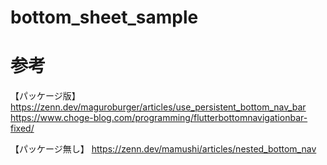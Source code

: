 # bottom_sheet_sample

# 参考

【パッケージ版】
https://zenn.dev/maguroburger/articles/use_persistent_bottom_nav_bar
https://www.choge-blog.com/programming/flutterbottomnavigationbar-fixed/

【パッケージ無し】
https://zenn.dev/mamushi/articles/nested_bottom_nav
